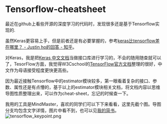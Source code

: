 # Tensorflow-cheatsheet

最近在github上看些开源的深度学习的代码时，发现很多还是基于Tensorflow实现的.

虽然Keras更容易上手，但是前者还是有必要掌握的，参考[keras比tensorflow差在哪里？ - Justin ho的回答 - 知乎](https://www.zhihu.com/question/68072915/answer/259495475)。

对Keras，我是把[Keras 中文文档](https://keras.io/zh/)当做接口库进行学习的，不会的随用随查就可以了，TesorFlow方面，我觉得W3Cschool的[TensorFlow官方文档](https://www.w3cschool.cn/tensorflow_python/)整理的很好，中文作为母语接受程度更快更高些。

因为最近接触Tensorflow中的estimator模块较多，第一眼看着复杂的接口、参数、属性还是有点懵的，基于以上的estimator模块相关文档，将文档内容以思维导图性质整理出来，可以作为cheat-sheet，忘记的时候查一下。

我用的工具是MindMaster，喜欢的同学们可以下下来看看，这里先截个图。导图分支均包含文字详情，图片中看不到，也可以见[我的简书](https://www.jianshu.com/u/95573f563972)。
![tensorflow_keypoint.png](https://upload-images.jianshu.io/upload_images/6678194-d4f4aa11f426bfe3.png?imageMogr2/auto-orient/strip%7CimageView2/2/w/1240)
